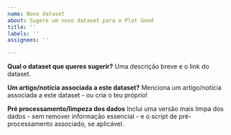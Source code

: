 ```yaml
---
name: Novo dataset
about: Sugere um novo dataset para o Plot Good
title: ''
labels: ''
assignees: ''

---
```


**Qual o dataset que queres sugerir?**
Uma descrição breve e o link do dataset.

**Um artigo/notícia associada a este dataset?**
Menciona um artigo/notícia associada a este dataset - ou cria o teu próprio!

**Pré processamento/limpeza dos dados**
Inclui uma versão mais limpa dos dados - sem remover informação essencial - e o script de pré-processamento associado, se aplicável.
